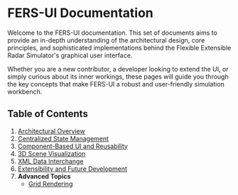 # FERS-UI Documentation

Welcome to the FERS-UI documentation. This set of documents aims to provide an in-depth understanding of the
architectural design, core principles, and sophisticated implementations behind the Flexible Extensible Radar
Simulator's graphical user interface.

Whether you are a new contributor, a developer looking to extend the UI, or simply curious about its inner workings,
these pages will guide you through the key concepts that make FERS-UI a robust and user-friendly simulation workbench.

## Table of Contents

1. [Architectural Overview](01_architecture_overview.md)
2. [Centralized State Management](02_data_management.md)
3. [Component-Based UI and Reusability](03_ui_composition.md)
4. [3D Scene Visualization](04_3d_visualization.md)
5. [XML Data Interchange](05_xml_data_interchange.md)
6. [Extensibility and Future Development](06_extensibility_roadmap.md)
7. **Advanced Topics**
    * [Grid Rendering](advanced_topics/grid_rendering.md)
